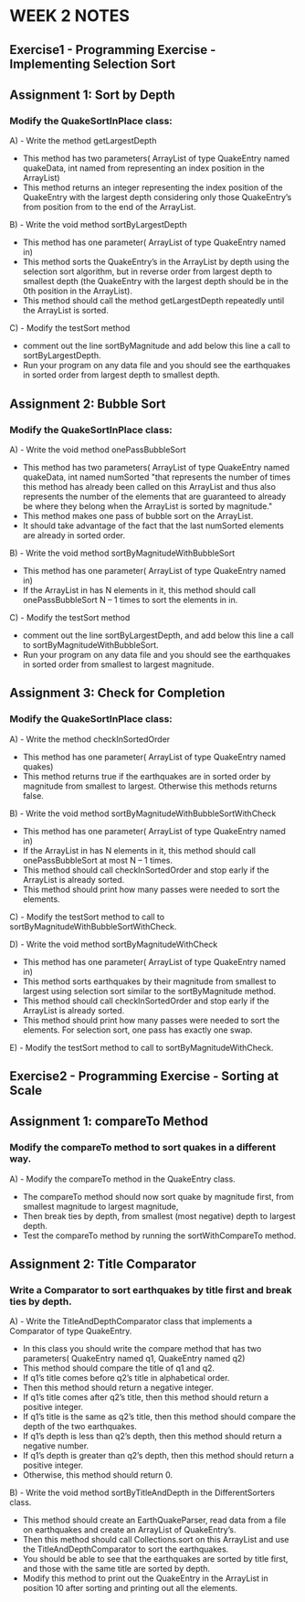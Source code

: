 # WEEK 2 NOTES

## Exercise1 - Programming Exercise - Implementing Selection Sort

## Assignment 1: Sort by Depth

### Modify the QuakeSortInPlace class:
A) - Write the method getLargestDepth 
   - This method has two parameters( ArrayList of type QuakeEntry named quakeData,  int named from representing an index position in the ArrayList)
   - This method returns an integer representing the index position of the QuakeEntry with the largest depth considering only those QuakeEntry’s from position from to the end of the ArrayList.

B) - Write the void method sortByLargestDepth
   - This method has one parameter( ArrayList of type QuakeEntry named in)
   - This method sorts the QuakeEntry’s in the ArrayList by depth using the selection sort algorithm, 
	 but in reverse order from largest depth to smallest depth (the QuakeEntry with the largest depth should be in the 0th position in the ArrayList).
   - This method should call the method getLargestDepth repeatedly until the ArrayList is sorted. 

C) - Modify the testSort method
   - comment out the line sortByMagnitude and add below this line a call to sortByLargestDepth. 
   - Run your program on any data file and you should see the earthquakes in sorted order from largest depth to smallest depth. 


## Assignment 2: Bubble Sort

### Modify the QuakeSortInPlace class:
A) - Write the void method onePassBubbleSort
   - This method has two parameters( ArrayList of type QuakeEntry named quakeData, int named numSorted 
	 "that represents the number of times this method has already been called on this ArrayList 
	  and thus also represents the number of the elements that are guaranteed to already be where they belong when the ArrayList is sorted by magnitude."
   - This method makes one pass of bubble sort on the ArrayList.
   - It should take advantage of the fact that the last numSorted elements are already in sorted order.

B) - Write the void method sortByMagnitudeWithBubbleSort
   - This method has one parameter( ArrayList of type QuakeEntry named in)
   - If the ArrayList in has N elements in it, this method should call onePassBubbleSort N – 1 times to sort the elements in in.  

C) - Modify the testSort method 
   - comment out the line sortByLargestDepth, and add below this line a call to sortByMagnitudeWithBubbleSort. 
   - Run your program on any data file and you should see the earthquakes in sorted order from smallest to largest magnitude. 


## Assignment 3: Check for Completion

### Modify the QuakeSortInPlace class:
A) - Write the method checkInSortedOrder 
   - This method has one parameter( ArrayList of type QuakeEntry named quakes)
   - This method returns true if the earthquakes are in sorted order by magnitude from smallest to largest. Otherwise this methods returns false.

B) - Write the void method sortByMagnitudeWithBubbleSortWithCheck
   - This method has one parameter( ArrayList of type QuakeEntry named in)
   - If the ArrayList in has N elements in it, this method should call onePassBubbleSort at most N – 1 times.
   - This method should call checkInSortedOrder and stop early if the ArrayList is already sorted.
   - This method should print how many passes were needed to sort the elements. 

C) - Modify the testSort method to call to sortByMagnitudeWithBubbleSortWithCheck. 

D) - Write the void method sortByMagnitudeWithCheck 
   - This method has one parameter( ArrayList of type QuakeEntry named in)
   - This method sorts earthquakes by their magnitude from smallest to largest using selection sort similar to the sortByMagnitude method.
   - This method should call checkInSortedOrder and stop early if the ArrayList is already sorted. 
   - This method should print how many passes were needed to sort the elements. For selection sort, one pass has exactly one swap.

E) - Modify the testSort method to call to sortByMagnitudeWithCheck.


## Exercise2 - Programming Exercise - Sorting at Scale

## Assignment 1: compareTo Method

### Modify the compareTo method to sort quakes in a different way. 
 
A) - Modify the compareTo method in the QuakeEntry class. 
   - The compareTo method should now sort quake by magnitude first, from smallest magnitude to largest magnitude,
   - Then break ties by depth, from smallest (most negative) depth to largest depth.
   - Test the compareTo method by running the sortWithCompareTo method.
   
## Assignment 2: Title Comparator

### Write a Comparator to sort earthquakes by title first and break ties by depth. 

A) - Write the TitleAndDepthComparator class that implements a Comparator of type QuakeEntry.
   - In this class you should write the compare method that has two parameters( QuakeEntry named q1, QuakeEntry named q2)
   - This method should compare the title of q1 and q2. 
   - If q1’s title comes before q2’s title in alphabetical order.
   - Then this method should return a negative integer. 
   - If q1’s title comes after q2’s title, then this method should return a positive integer. 
   - If q1’s title is the same as q2’s title, then this method should compare the depth of the two earthquakes. 
   - If q1’s depth is less than q2’s depth, then this method should return a negative number. 
   - If q1’s depth is greater than q2’s depth, then this method should return a positive integer. 
   - Otherwise, this method should return 0. 

B) - Write the void method sortByTitleAndDepth in the DifferentSorters class. 
   - This method should create an EarthQuakeParser, read data from a file on earthquakes and create an ArrayList of QuakeEntry’s. 
   - Then this method should call Collections.sort on this ArrayList and use the TitleAndDepthComparator to sort the earthquakes. 
   - You should be able to see that the earthquakes are sorted by title first, and those with the same title are sorted by depth. 
   - Modify this method to print out the QuakeEntry in the ArrayList in position 10 after sorting and printing out all the elements.